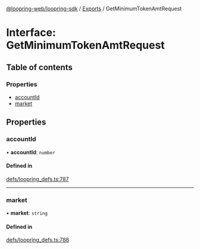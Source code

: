 [@loopring-web/loopring-sdk](../README.md) / [Exports](../modules.md) / GetMinimumTokenAmtRequest

# Interface: GetMinimumTokenAmtRequest

## Table of contents

### Properties

- [accountId](GetMinimumTokenAmtRequest.md#accountid)
- [market](GetMinimumTokenAmtRequest.md#market)

## Properties

### accountId

• **accountId**: `number`

#### Defined in

[defs/loopring_defs.ts:787](https://github.com/Loopring/loopring_sdk/blob/edf273a/src/defs/loopring_defs.ts#L787)

___

### market

• **market**: `string`

#### Defined in

[defs/loopring_defs.ts:788](https://github.com/Loopring/loopring_sdk/blob/edf273a/src/defs/loopring_defs.ts#L788)
